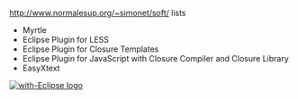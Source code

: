 

<http://www.normalesup.org/~simonet/soft/> lists

- Myrtle
- Eclipse Plugin for LESS 
- Eclipse Plugin for Closure Templates 
- Eclipse Plugin for JavaScript with Closure Compiler and Closure Library 
- EasyXtext

<a href="http://with-eclipse.github.io/" target="_blank">
<img alt="with-Eclipse logo" src="http://with-eclipse.github.io/with-eclipse-0.jpg" /></a>
